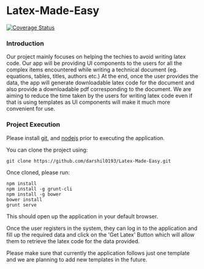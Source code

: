 # Latex-Made-Easy

[![Coverage Status](https://coveralls.io/repos/darshil0193/latex-made-easy/badge.svg?branch=master)](https://coveralls.io/r/darshil0193/latex-made-easy?branch=master)

### Introduction
Our project mainly focuses on helping the techies to avoid writing latex code. Our app will be providing UI components to the users for all the complex items encountered while writing a technical document (eg. equations, tables, titles, authors etc.) At the end, once the user provides the data, the app will generate downloadable latex code for the document and also provide a downloadable pdf corresponding to the document. We are aiming to reduce the time taken by the users for writing latex code even if that is using templates as UI components will make it much more convenient for use.

### Project Execution

Please install [git](https://git-scm.com/downloads), and [nodejs](https://nodejs.org/en/download) prior to executing the application.

You can clone the project using:

```git clone https://github.com/darshil0193/Latex-Made-Easy.git ```

Once cloned, please run:

```
npm install
npm install -g grunt-cli
npm install -g bower
bower install
grunt serve
```

This should open up the application in your default browser.

Once the user registers in the system, they can log in to the application and fill up the required data and click on the 'Get Latex' Button which will allow them to retrieve the latex code for the data provided.

Please make sure that currently the application follows just one template and we are planning to add new templates in the future.
